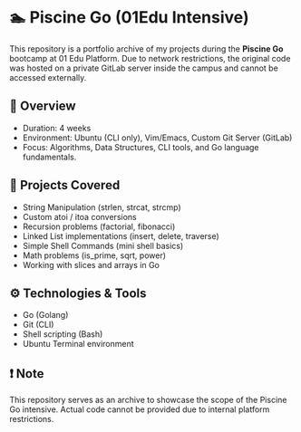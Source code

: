 # 🏊 Piscine Go (01Edu Intensive)

This repository is a portfolio archive of my projects during the **Piscine Go** bootcamp at 01 Edu Platform. Due to network restrictions, the original code was hosted on a private GitLab server inside the campus and cannot be accessed externally.

## 📝 Overview
- Duration: 4 weeks
- Environment: Ubuntu (CLI only), Vim/Emacs, Custom Git Server (GitLab)
- Focus: Algorithms, Data Structures, CLI tools, and Go language fundamentals.

## 🔧 Projects Covered
- String Manipulation (strlen, strcat, strcmp)
- Custom atoi / itoa conversions
- Recursion problems (factorial, fibonacci)
- Linked List implementations (insert, delete, traverse)
- Simple Shell Commands (mini shell basics)
- Math problems (is_prime, sqrt, power)
- Working with slices and arrays in Go

## ⚙️ Technologies & Tools
- Go (Golang)
- Git (CLI)
- Shell scripting (Bash)
- Ubuntu Terminal environment

## ❗ Note
This repository serves as an archive to showcase the scope of the Piscine Go intensive. Actual code cannot be provided due to internal platform restrictions.
